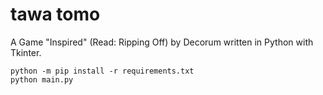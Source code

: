 # **tawa tomo**
A Game "Inspired" (Read: Ripping Off) by Decorum written in Python with Tkinter.
```
python -m pip install -r requirements.txt 
python main.py
```
